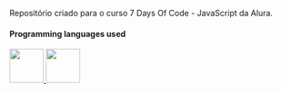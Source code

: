 Repositório criado para o curso 7 Days Of Code - JavaScript da Alura.
#### Programming languages used

<div>
      <a href="https://github.com/raulrodmo">
            <img id="html" src="https://cdn-icons-png.flaticon.com/512/1051/1051277.png" width="60" height="60"/>
            <img id="js" src="https://cdn-icons-png.flaticon.com/512/1199/1199124.png" width="60" height="60"/>
</div>
